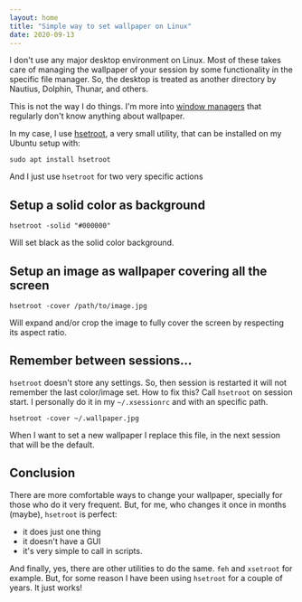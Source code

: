 ```yaml
---
layout: home
title: "Simple way to set wallpaper on Linux"
date: 2020-09-13
---
```

I don't use any major desktop environment on Linux. Most of these takes care of managing the wallpaper of your session by some functionality in the specific file manager. So, the desktop is treated as  another directory by Nautius, Dolphin, Thunar, and others. 

This is not the way I do things. I'm more into [window managers](https://dev.to/glpzzz/about-tiling-window-managers-4ggb) that regularly don't know anything about wallpaper.

In my case, I use [hsetroot](https://github.com/himdel/hsetroot), a very small utility, that can be installed on my Ubuntu setup with:

```
sudo apt install hsetroot
```

And I just use `hsetroot` for two very specific actions

Setup a solid color as background
--------------------------------

```
hsetroot -solid "#000000"
```

Will set black as the solid color background. 

Setup an image as wallpaper covering all the screen
---------------------------------------------------

```
hsetroot -cover /path/to/image.jpg
```
Will expand and/or crop the image to fully cover the screen by respecting its aspect ratio.

Remember between sessions...
----------------------------

`hsetroot` doesn't store any settings. So, then session is restarted it will not remember the last color/image set. How to fix this? Call `hsetroot` on session start. I personally do it in my `~/.xsessionrc` and with an specific path. 

```
hsetroot -cover ~/.wallpaper.jpg
```

When I want to set a new wallpaper I replace this file, in the next session that will be the default. 

Conclusion
----------

There are more comfortable ways to change your wallpaper, specially for those who do it very frequent. But, for me, who changes it once in months (maybe), ``hsetroot`` is perfect:

* it does just one thing
* it doesn't have a GUI
* it's very simple to call in scripts.

And finally, yes, there are other utilities to do the same. `feh` and `xsetroot` for example. But, for some reason I have been using `hsetroot` for a couple of years. It just works!
